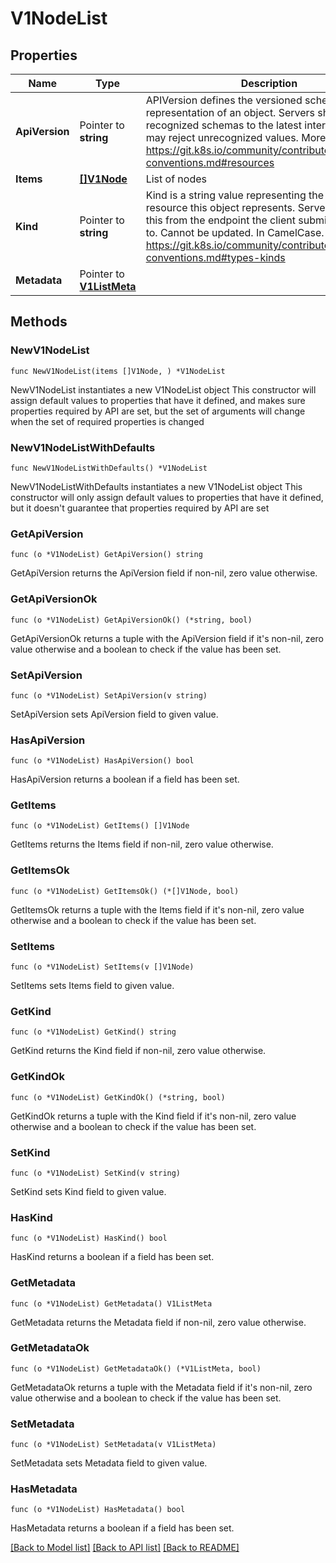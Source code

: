 # V1NodeList

## Properties

Name | Type | Description | Notes
------------ | ------------- | ------------- | -------------
**ApiVersion** | Pointer to **string** | APIVersion defines the versioned schema of this representation of an object. Servers should convert recognized schemas to the latest internal value, and may reject unrecognized values. More info: https://git.k8s.io/community/contributors/devel/api-conventions.md#resources | [optional] 
**Items** | [**[]V1Node**](V1Node.md) | List of nodes | 
**Kind** | Pointer to **string** | Kind is a string value representing the REST resource this object represents. Servers may infer this from the endpoint the client submits requests to. Cannot be updated. In CamelCase. More info: https://git.k8s.io/community/contributors/devel/api-conventions.md#types-kinds | [optional] 
**Metadata** | Pointer to [**V1ListMeta**](V1ListMeta.md) |  | [optional] 

## Methods

### NewV1NodeList

`func NewV1NodeList(items []V1Node, ) *V1NodeList`

NewV1NodeList instantiates a new V1NodeList object
This constructor will assign default values to properties that have it defined,
and makes sure properties required by API are set, but the set of arguments
will change when the set of required properties is changed

### NewV1NodeListWithDefaults

`func NewV1NodeListWithDefaults() *V1NodeList`

NewV1NodeListWithDefaults instantiates a new V1NodeList object
This constructor will only assign default values to properties that have it defined,
but it doesn't guarantee that properties required by API are set

### GetApiVersion

`func (o *V1NodeList) GetApiVersion() string`

GetApiVersion returns the ApiVersion field if non-nil, zero value otherwise.

### GetApiVersionOk

`func (o *V1NodeList) GetApiVersionOk() (*string, bool)`

GetApiVersionOk returns a tuple with the ApiVersion field if it's non-nil, zero value otherwise
and a boolean to check if the value has been set.

### SetApiVersion

`func (o *V1NodeList) SetApiVersion(v string)`

SetApiVersion sets ApiVersion field to given value.

### HasApiVersion

`func (o *V1NodeList) HasApiVersion() bool`

HasApiVersion returns a boolean if a field has been set.

### GetItems

`func (o *V1NodeList) GetItems() []V1Node`

GetItems returns the Items field if non-nil, zero value otherwise.

### GetItemsOk

`func (o *V1NodeList) GetItemsOk() (*[]V1Node, bool)`

GetItemsOk returns a tuple with the Items field if it's non-nil, zero value otherwise
and a boolean to check if the value has been set.

### SetItems

`func (o *V1NodeList) SetItems(v []V1Node)`

SetItems sets Items field to given value.


### GetKind

`func (o *V1NodeList) GetKind() string`

GetKind returns the Kind field if non-nil, zero value otherwise.

### GetKindOk

`func (o *V1NodeList) GetKindOk() (*string, bool)`

GetKindOk returns a tuple with the Kind field if it's non-nil, zero value otherwise
and a boolean to check if the value has been set.

### SetKind

`func (o *V1NodeList) SetKind(v string)`

SetKind sets Kind field to given value.

### HasKind

`func (o *V1NodeList) HasKind() bool`

HasKind returns a boolean if a field has been set.

### GetMetadata

`func (o *V1NodeList) GetMetadata() V1ListMeta`

GetMetadata returns the Metadata field if non-nil, zero value otherwise.

### GetMetadataOk

`func (o *V1NodeList) GetMetadataOk() (*V1ListMeta, bool)`

GetMetadataOk returns a tuple with the Metadata field if it's non-nil, zero value otherwise
and a boolean to check if the value has been set.

### SetMetadata

`func (o *V1NodeList) SetMetadata(v V1ListMeta)`

SetMetadata sets Metadata field to given value.

### HasMetadata

`func (o *V1NodeList) HasMetadata() bool`

HasMetadata returns a boolean if a field has been set.


[[Back to Model list]](../README.md#documentation-for-models) [[Back to API list]](../README.md#documentation-for-api-endpoints) [[Back to README]](../README.md)


